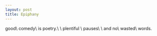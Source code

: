 ```yaml
---
layout: post
title: Epiphany
---
```

good\\
comedy\\
is poetry.\\
\\
plentiful
\\
pauses\\
\\
and no\\
wasted\\
words.
